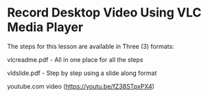 Record Desktop Video Using VLC Media Player
=====================================================================

The steps for this lesson are available in Three (3) formats:

vlcreadme.pdf - All in one place for all the steps

vldslide.pdf - Step by step using a slide along format

youtube.com video (https://youtu.be/fZ38STpxPX4)


